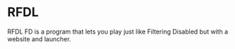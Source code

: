 # RFDL
RFDL FD is a program that lets you play just like Filtering Disabled but with a website and launcher.
